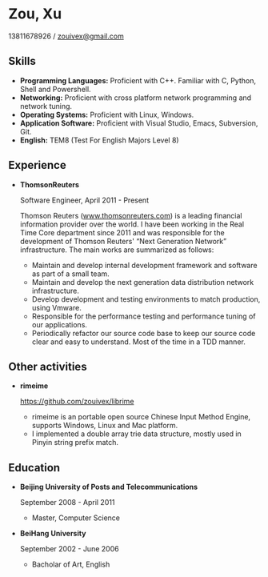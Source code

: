 # Zou, Xu

13811678926 / zouivex@gmail.com

## Skills

*   **Programming Languages:** Proficient with C++. Familiar with C, Python, Shell and Powershell.
*   **Networking:** Proficient with cross platform network programming and network tuning.
*   **Operating Systems:** Proficient with Linux, Windows.
*   **Application Software:** Proficient with Visual Studio, Emacs, Subversion, Git.
*   **English:** TEM8 (Test For English Majors Level 8)

## Experience

*   **ThomsonReuters**

    Software Engineer, April 2011 - Present

    Thomson Reuters (www.thomsonreuters.com) is a leading financial information provider over the world. I have been working in the Real Time Core department since 2011 and was responsible for the development of Thomson Reuters' “Next Generation Network” infrastructure. The main works are summarized as follows:

    - Maintain and develop internal development framework and software as part of a small team.
    - Maintain and develop the next generation data distribution network infrastructure.
    - Develop development and testing environments to match production, using Vmware.
    - Responsible for the performance testing and performance tuning of our applications. 
    - Periodically refactor our source code base to keep our source code clear and easy to understand. Most of the time in a TDD manner.

## Other activities

*   **rimeime**
    
    https://github.com/zouivex/librime

    - rimeime is an portable open source Chinese Input Method Engine, supports Windows, Linux and Mac platform.
    - I implemented a double array trie data structure, mostly used in Pinyin string prefix match.

## Education

*   **Beijing University of Posts and Telecommunications**

    September 2008 - April 2011

    - Master, Computer Science

*   **BeiHang University**

    September 2002 - June 2006

    - Bacholar of Art, English
